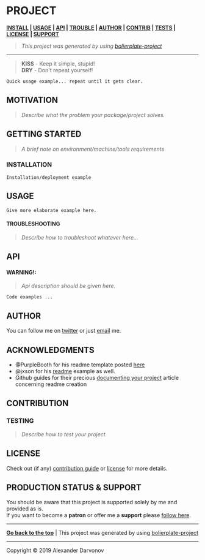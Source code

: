 <!-- [![Image caption](/project.logo.jpg)](#) -->

# PROJECT
[d]: #project
**[INSTALL][i] | [USAGE][u] | [API][a] | [TROUBLE][trbl] | [AUTHOR][auth] | [CONTRIB][con] | [TESTS][tests] | [LICENSE][cpl] | [SUPPORT][pss]**

>_This project was generated by using [bolierplate-project][bolierplatelink]_

---
> **KISS** - Keep it simple, stupid!<br>
> **DRY** - Don't repeat yourself!

```
Quick usage example... repeat until it gets clear.
```
## MOTIVATION
> _Describe what the problem your package/project solves._

## GETTING STARTED
[gt]: #getting-started 'Getting started guide'

> _A brief note on environment/machine/tools requirements_

### INSTALLATION
[i]: #installation 'Installation guide'

```
Installation/deployment example
```

## USAGE
[u]: #usage 'How can I use this ?'


```
Give more elaborate example here.
```

#### TROUBLESHOOTING
[trbl]: #troubleshooting 'Troubleshotting during contribution to the sources'

> _Describe how to troubleshoot whatever here..._

## API
[a]: #api 'Module\'s API description'

#### WARNING!:
> _Api description should be given here._

```
Code examples ...
```


## AUTHOR
[auth]: #author 'Credits & author\'s contacts info '
You can follow me on [twitter](https://twitter.com/biteofpie) or just [email](mailto:al.neodim@gmail.com) me.

## ACKNOWLEDGMENTS
[acc]: acknowledgments 'People and projects who inspired this one'

- @PurpleBooth for his readme template posted [here](https://gist.github.com/PurpleBooth/109311bb0361f32d87a2)
- @jxson for his [readme](https://gist.github.com/jxson/1784669) example as well.
- Github guides for their precious [documenting your project](https://guides.github.com/features/wikis/#creating-a-readme) article concerning readme creation

## CONTRIBUTION
[con]: #contribution 'Contribution guide (if any)'

### TESTING
[tests]: #testing 'Project testing guide (contribution)'

> _Describe how to test your project_

## LICENSE
[cpl]:#license 'License info'

Check out (if any) [contribution guide](CONTRIBUTION) or [license](LICENSE) for more details.

## PRODUCTION STATUS & SUPPORT
[pss]: #production-status--support 'Production use disclaimer & support info'

You should be aware that this project is supported solely by me and provided as is.
<br>If you want to become a **patron** or offer me a **support** please [follow here][auth].

---




**[ Go back to the top][d]**
| This project was generated by using [bolierplate-project][bolierplatelink]

---
Copyright © 2019 Alexander Darvonov

[bolierplatelink]: https://github.com/hinell/project-boilerplate
